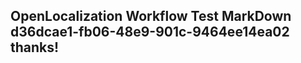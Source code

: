 <properties
ms.topic="hero-topic"
ms.test1="hero-topic"
ms.test2="test"/>


## OpenLocalization Workflow Test MarkDown d36dcae1-fb06-48e9-901c-9464ee14ea02 thanks!



<!--HONumber=Jul16_HO3-->


